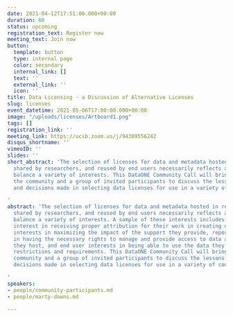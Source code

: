 ```yaml
---
date: 2021-04-12T17:51:00.000+00:00
duration: 60
status: upcoming
registration_text: Register now
meeting_text: Join now
button:
  template: button
  type: internal page
  color: secondary
  internal_link: []
  text: ''
  external_link: ''
  icon: ''
title: Data Licensing - a Discussion of Alternative Licenses
slug: licenses
event_datetime: 2021-05-06T17:00:00.000+00:00
image: "/uploads/licenses/Artboard1.png"
tags: []
registration_link: ''
meeting_link: https://ucsb.zoom.us/j/94309556242
disqus_shortname: ''
vimeoID: ''
slides: ''
short_abstract: 'The selection of licenses for data and metadata hosted in repositories,
  shared by researchers, and reused by end users necessarily reflects an attempt to
  balance a variety of interests. This DataONE Community Call will bring together
  the community and a group of invited participants to discuss the lessons learned
  and decisions made in selecting data licenses for use in a variety of contexts.

'
abstract: 'The selection of licenses for data and metadata hosted in repositories,
  shared by researchers, and reused by end users necessarily reflects an attempt to
  balance a variety of interests. A sample of these interests includes researcher
  interest in receiving proper attribution for their work in creating data, sponsor
  interests in maximizing the impact of the support they provide, repository interests
  in having the necessary rights to manage and provide access to data and metadata
  they host, and end user interests in being able to use the data they find with minimal
  restrictions and requirements. This DataONE Community Call will bring together the
  community and a group of invited participants to discuss the lessons learned and
  decisions made in selecting data licenses for use in a variety of contexts.

'
speakers:
- people/community-participants.md
- people/marty-downs.md

---
```

